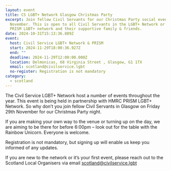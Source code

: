 ```yaml
---
layout: event
title: CS LGBT+ Network Glasgow Christmas Party
excerpt: Join fellow Civil Servants for our Christmas Party social event this
  November. This is open to all Civil Servants in the LGBT+ Network or HMRC
  PRISM LGBT+ network and their supportive family & friends.
date: 2024-10-31T15:13:36.889Z
event:
  host: Civil Service LGBT+ Network & PRISM
  start: 2024-11-29T18:00:36.927Z
  end: ""
  deadline: 2024-11-29T12:00:00.000Z
  location: Delmonicas, 68 Virginia Street , Glasgow, G1 1TX
  email: scotland@civilservice.lgbt
  no-register: Registration is not mandatory
category:
  - scotland
---
```

The Civil Service LGBT+ Network host a number of events throughout the year. This event is being held in partnership with HMRC PRISM LGBT+ Network. So why don’t you join fellow Civil Servants in Glasgow on Friday 29th November for our Christmas Party night.

If you are making your own way to the venue or turning up on the day, we are aiming to be there for before 6:00pm – look out for the table with the Rainbow Unicorn. Everyone is welcome.

Registration is not mandatory, but signing up will enable us keep you informed of any updates.

If you are new to the network or it’s your first event, please reach out to the Scotland Local Organisers via email [scotland@civilservice.lgbt](mailto:scotland@civilservice.lgbt)